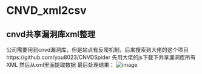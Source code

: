 # CNVD_xml2csv
## cnvd共享漏洞库xml整理
公司需要用到cnvd漏洞库，但是站点有反爬机制，后来搜索到大佬的这个项目https://github.com/you8023/CNVDSpider
先用大佬的js下载下共享漏洞库所有XML 然后从xml里面提取数据
最后处理结果：
![image](https://user-images.githubusercontent.com/53103912/177282049-31376e3d-e1df-4f36-9576-62548ec83723.png)
